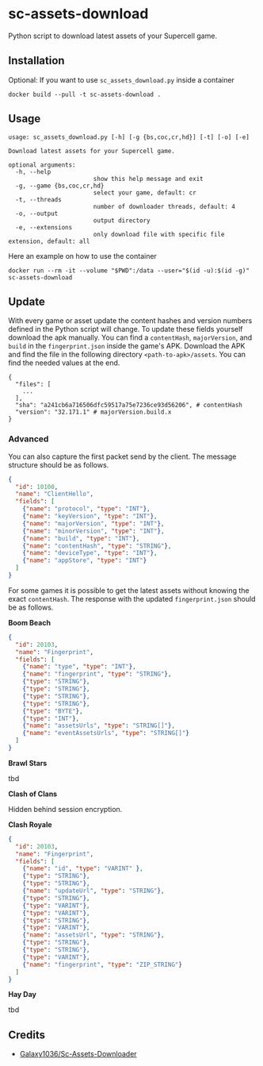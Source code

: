 # sc-assets-download

Python script to download latest assets of your Supercell game.

## Installation
Optional: If you want to use `sc_assets_download.py` inside a container
```console
docker build --pull -t sc-assets-download .
```

## Usage
```console
usage: sc_assets_download.py [-h] [-g {bs,coc,cr,hd}] [-t] [-o] [-e]

Download latest assets for your Supercell game.

optional arguments:
  -h, --help
                        show this help message and exit
  -g, --game {bs,coc,cr,hd}
                        select your game, default: cr
  -t, --threads
                        number of downloader threads, default: 4
  -o, --output
                        output directory
  -e, --extensions
                        only download file with specific file extension, default: all
```
Here an example on how to use the container
```console
docker run --rm -it --volume "$PWD":/data --user="$(id -u):$(id -g)" sc-assets-download
```

## Update
With every game or asset update the content hashes and version numbers defined in the Python script will change.
To update these fields yourself download the apk manually.
You can find a `contentHash`, `majorVersion`, and `build` in the `fingerprint.json` inside the game's APK.
Download the APK and find the file in the following directory `<path-to-apk>/assets`.
You can find the needed values at the end.
```
{
  "files": [
    ...
  ],
  "sha": "a241cb6a716506dfc59517a75e7236ce93d56206", # contentHash
  "version": "32.171.1" # majorVersion.build.x
}
```

### Advanced
You can also capture the first packet send by the client.
The message structure should be as follows.
```json
{
  "id": 10100,
  "name": "ClientHello",
  "fields": [
    {"name": "protocol", "type": "INT"},
    {"name": "keyVersion", "type": "INT"},
    {"name": "majorVersion", "type": "INT"},
    {"name": "minorVersion", "type": "INT"},
    {"name": "build", "type": "INT"},
    {"name": "contentHash", "type": "STRING"},
    {"name": "deviceType", "type": "INT"},
    {"name": "appStore", "type": "INT"}
  ]
}
```
For some games it is possible to get the latest assets without knowing the exact `contentHash`.
The response with the updated `fingerprint.json` should be as follows.

**Boom Beach**
```json
{
  "id": 20103,
  "name": "Fingerprint",
  "fields": [
    {"name": "type", "type": "INT"},
    {"name": "fingerprint", "type": "STRING"},
    {"type": "STRING"},
    {"type": "STRING"},
    {"type": "STRING"},
    {"type": "STRING"},
    {"type": "BYTE"},
    {"type": "INT"},
    {"name": "assetsUrls", "type": "STRING[]"},
    {"name": "eventAssetsUrls", "type": "STRING[]"}
  ]
}
```

**Brawl Stars**
    
tbd

**Clash of Clans**
    
Hidden behind session encryption.

**Clash Royale**
```json
{
  "id": 20103,
  "name": "Fingerprint",
  "fields": [
    {"name": "id", "type": "VARINT" },
    {"type": "STRING"},
    {"type": "STRING"},
    {"name": "updateUrl", "type": "STRING"},
    {"type": "STRING"},
    {"type": "VARINT"},
    {"type": "VARINT"},
    {"type": "STRING"},
    {"type": "VARINT"},
    {"name": "assetsUrl", "type": "STRING"},
    {"type": "STRING"},
    {"type": "STRING"},
    {"type": "VARINT"},
    {"name": "fingerprint", "type": "ZIP_STRING"}
  ]
}
```

**Hay Day**
    
tbd

## Credits
- [Galaxy1036/Sc-Assets-Downloader](https://github.com/Galaxy1036/Sc-Assets-Downloader/)
